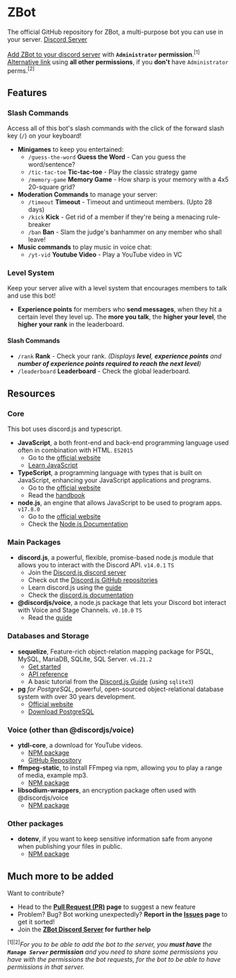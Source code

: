 # ZBot
The official GitHub repository for ZBot, a multi-purpose bot you can use in your server.
[Discord Server](https://discord.gg/6tkn6m5g52)

[Add ZBot to your discord server](https://discord.com/api/oauth2/authorize?client_id=956596792542257192&permissions=8&scope=bot%20applications.commands) with **`Administrator` permission**.<sup>\[1\]</sup>
[Alternative link](https://discord.com/api/oauth2/authorize?client_id=956596792542257192&permissions=1644971949559&scope=bot%20applications.commands) using **all other permissions**, if you __don't__ have `Administrator` perms.<sup>\[2\]</sup>

## Features
### Slash Commands
Access all of this bot's slash commands with the click of the forward slash key (`/`) on your keyboard!
- **Minigames** to keep you entertained:
    - `/guess-the-word` **Guess the Word** \- Can you guess the word/sentence?
    - `/tic-tac-toe`    **Tic-tac-toe** \- Play the classic strategy game
    - `/memory-game`    **Memory Game** \- How sharp is your memory with a 4x5 20-square grid?
- **Moderation Commands** to manage your server:
    - `/timeout`        **Timeout** \- Timeout and untimeout members. (Upto 28 days)
    - `/kick`           **Kick** \- Get rid of a member if they're being a menacing rule-breaker
    - `/ban`            **Ban** \- Slam the judge's banhammer on any member who shall leave!
- **Music commands** to play music in voice chat:
    - `/yt-vid`         **Youtube Video** \- Play a YouTube video in VC
### Level System
Keep your server alive with a level system that encourages members to talk and use this bot!
- **Experience points** for members who __send messages__, when they hit a certain level they level up. The __more you talk__, the __**higher** your level__, the __**higher** your rank__ in the leaderboard.
#### **Slash Commands**
- `/rank`               **Rank** \- Check your rank. *(Displays **level**, **experience points** and **number of experience points required to reach the next level**)*
- `/leaderboard`        **Leaderboard** \- Check the global leaderboard.

## Resources
### Core
This bot uses discord.js and typescript.
- **JavaScript**, a both front-end and back-end programming language used often in combination with HTML. `ES2015`
    - Go to the [official website](https://javascript.com/)
    - [Learn JavaScript](https://javascript.info/)
- **TypeScript**, a programming language with types that is built on JavaScript, enhancing your JavaScript applications and programs.
    - Go to the [official website](https://typescriptlang.org/)
    - Read the [handbook](https://www.typescriptlang.org/docs/handbook/intro.html)
- **node.js**, an engine that allows JavaScript to be used to program apps. `v17.8.0`
    - Go to the [official website](https://nodejs.org/en/)
    - Check the [Node.js Documentation](https://nodejs.org/en/docs/)
### Main Packages
- **discord.js**, a powerful, flexible, promise-based node.js module that allows you to interact with the Discord API. `v14.0.1` `TS`
    - Join the [Discord.js discord server](https://discord.com/djs)
    - Check out the [Discord.js GitHub repositories](https://github.com/discordjs)
    - Learn discord.js using the [guide](https://discordjs.guide/)
    - Check the [discord.js documentation](https://discord.js.org/)
- **@discordjs/voice**, a node.js package that lets your Discord bot interact with Voice and Stage Channels. `v0.10.0` `TS`
    - Read the [guide](https://discordjs.guide/voice/)
### Databases and Storage
- **sequelize**, Feature-rich object-relation mapping package for PSQL, MySQL, MariaDB, SQLite, SQL Server. `v6.21.2`
    - [Get started](https://sequelize.org/docs/v6/getting-started/)
    - [API reference](https://sequelize.org/api/v6/identifiers)
    - A basic tutorial from the [Discord.js Guide](https://discordjs.guide/sequelize/) (using `sqlite3`)
- **pg** *for PostgreSQL*, powerful, open-sourced object-relational database system with over 30 years development.
    - [Official website](https://www.postgresql.org/)
    - [Download PostgreSQL](https://www.postgresql.org/download/)
### Voice (other than @discordjs/voice)
- **ytdl-core**, a download for YouTube videos.
    - [NPM package](https://www.npmjs.com/package/ytdl-core)
    - [GitHub Repository](https://github.com/fent/node-ytdl-core)
- **ffmpeg-static**, to install FFmpeg via npm, allowing you to play a range of media, example mp3.
    - [NPM package](https://www.npmjs.com/package/ffmpeg-static)
- **libsodium-wrappers**, an encryption package often used with @discordjs/voice
    - [NPM package](https://www.npmjs.com/package/libsodium-wrappers)
### Other packages
- **dotenv**, if you want to keep sensitive information safe from anyone when publishing your files in public.
    - [NPM package](https://www.npmjs.com/package/dotenv)
    
## Much more to be added
Want to contribute?
- Head to the **[Pull Request (PR)](https://github.com/Zahid556/ZBot/pulls) page** to suggest a new feature
- Problem? Bug? Bot working unexpectedly? **Report in the [Issues](https://github.com/Zahid556/ZBot/issues) page** to get it sorted!
- Join the **[ZBot Discord Server](https://discord.gg/6tkn6m5g52) for further help**

<sup>[1][2]</sup>*For you to be able to add the bot to the server, you **__must__ have** the **`Manage Server` permission** and you need to share some permissions you have with the permissions the bot requests, for the bot to be able to have permissions in that server.*
